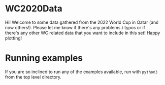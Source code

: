 # WC2020Data
Hi! Welcome to some data gathered from the 2022 World Cup in Qatar (and now others!). Please let me know if there's any problems / typos or if there's any other WC related data that you want to include in this set! Happy plotting!


# Running examples
If you are so inclined to run any of the examples available, run with `python3` from the top level directory.